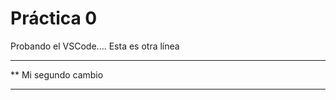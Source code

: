 # Práctica 0

Probando el VSCode....
Esta es otra línea

*****************************
** Mi segundo cambio
*****************************